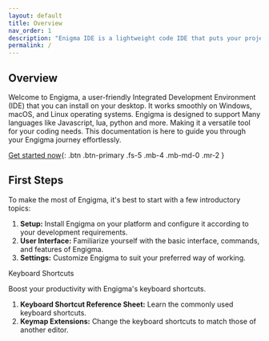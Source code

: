 ```yaml
---
layout: default
title: Overview
nav_order: 1
description: "Enigma IDE is a lightweight code IDE that puts your project security first!"
permalink: /
---
```


## Overview

Welcome to Engigma, a user-friendly Integrated Development Environment (IDE) that you can install on your desktop. It works smoothly on Windows, macOS, and Linux operating systems. Engigma is designed to support Many languages like Javascript, lua, python and more. Making it a versatile tool for your coding needs. This documentation is here to guide you through your Engigma journey effortlessly.

[Get started now](#first-steps){: .btn .btn-primary .fs-5 .mb-4 .mb-md-0 .mr-2 }

## First Steps

To make the most of Engigma, it's best to start with a few introductory topics:

1. **Setup:** Install Engigma on your platform and configure it according to your development requirements.
2. **User Interface:** Familiarize yourself with the basic interface, commands, and features of Engigma.
3. **Settings:** Customize Engigma to suit your preferred way of working.

Keyboard Shortcuts

Boost your productivity with Engigma's keyboard shortcuts.

1. **Keyboard Shortcut Reference Sheet:** Learn the commonly used keyboard shortcuts.
2. **Keymap Extensions:** Change the keyboard shortcuts to match those of another editor.


[fs-setup]: https://ryvor.github.io/EnigmaIDE/First-Steps/#Setup
[fs-user-interface]: https://ryvor.github.io/EnigmaIDE/First-Steps/#User-Interface
[fs-settings]:https://ryvor.github.io/EnigmaIDE/First-Steps/#Settings

[ks-references]: https://ryvor.github.io/EnigmaIDE/Keyboard-Shortcuts/#Reference-sheet
[ks-mapping]: https://ryvor.github.io/EnigmaIDE/Keyboard-Shortcuts/#Mapping